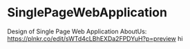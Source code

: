 # SinglePageWebApplication
Design of Single Page Web Application
AboutUs: https://plnkr.co/edit/sWTd4cLBhEXDa2FPDYuH?p=preview 
hi
